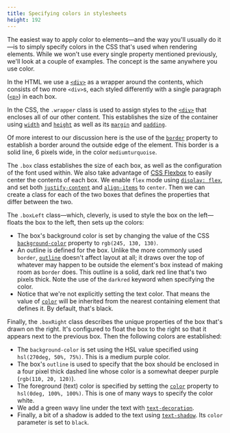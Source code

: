```yaml
---
title: Specifying colors in stylesheets
height: 192
---
```

The easiest way to apply color to elements—and the way you'll usually do it—is to simply specify colors in the CSS that's used when rendering elements. While we won't use every single property mentioned previously, we'll look at a couple of examples. The concept is the same anywhere you use color.

In the HTML we use a [`<div>`](/en-US/docs/Web/HTML/Element/div) as a wrapper around the contents, which consists of two more `<div>`s, each styled differently with a single paragraph ([`<p>`](/en-US/docs/Web/HTML/Element/p)) in each box.

In the CSS, the `.wrapper` class is used to assign styles to the [`<div>`](/en-US/docs/Web/HTML/Element/div) that encloses all of our other content. This establishes the size of the container using [`width`](/en-US/docs/Web/CSS/width) and [`height`](/en-US/docs/Web/CSS/height) as well as its [`margin`](/en-US/docs/Web/CSS/margin) and [`padding`](/en-US/docs/Web/CSS/padding).

Of more interest to our discussion here is the use of the [`border`](/en-US/docs/Web/CSS/border) property to establish a border around the outside edge of the element. This border is a solid line, 6 pixels wide, in the color `mediumturquoise`.

The `.box` class establishes the size of each box, as well as the configuration of the font used within. We also take advantage of [CSS Flexbox](/en-US/docs/Web/CSS/CSS_Flexible_Box_Layout) to easily center the contents of each box. We enable `flex` mode using [`display: flex`](/en-US/docs/Web/CSS/display), and set both [`justify-content`](/en-US/docs/Web/CSS/justify-content) and [`align-items`](/en-US/docs/Web/CSS/align-items) to `center`. Then we can create a class for each of the two boxes that defines the properties that differ between the two.

The `.boxLeft` class—which, cleverly, is used to style the box on the left—floats the box to the left, then sets up the colors:

- The box's background color is set by changing the value of the CSS [`background-color`](/en-US/docs/Web/CSS/background-color) property to `rgb(245, 130, 130)`.
- An outline is defined for the box. Unlike the more commonly used `border`, [`outline`](/en-US/docs/Web/CSS/outline) doesn't affect layout at all; it draws over the top of whatever may happen to be outside the element's box instead of making room as `border` does. This outline is a solid, dark red line that's two pixels thick. Note the use of the `darkred` keyword when specifying the color.
- Notice that we're not explicitly setting the text color. That means the value of [`color`](/en-US/docs/Web/CSS/color) will be inherited from the nearest containing element that defines it. By default, that's black.

Finally, the `.boxRight` class describes the unique properties of the box that's drawn on the right. It's configured to float the box to the right so that it appears next to the previous box. Then the following colors are established:

- The `background-color` is set using the HSL value specified using `hsl(270deg, 50%, 75%)`. This is a medium purple color.
- The box's `outline` is used to specify that the box should be enclosed in a four pixel thick dashed line whose color is a somewhat deeper purple (`rgb(110, 20, 120)`).
- The foreground (text) color is specified by setting the [`color`](/en-US/docs/Web/CSS/color "The color CSS property sets the foreground color value of an element's text and text decorations, and sets the currentcolor value.") property to `hsl(0deg, 100%, 100%)`. This is one of many ways to specify the color white.
- We add a green wavy line under the text with [`text-decoration`](/en-US/docs/Web/CSS/text-decoration "The text-decoration shorthand CSS property sets the appearance of decorative lines on text.").
- Finally, a bit of a shadow is added to the text using [`text-shadow`](/en-US/docs/Web/CSS/text-shadow "The text-shadow CSS property adds shadows to text. It accepts a comma-separated list of shadows to be applied to the text and any of its decorations."). Its `color` parameter is set to `black`.
